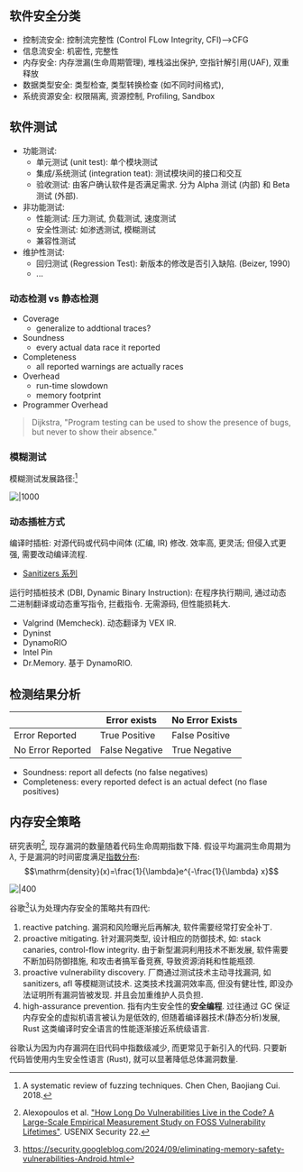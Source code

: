 ## 软件安全分类

- 控制流安全: 控制流完整性 (Control FLow Integrity, CFI)-->CFG
- 信息流安全: 机密性, 完整性
- 内存安全: 内存泄漏(生命周期管理), 堆栈溢出保护, 空指针解引用(UAF), 双重释放
- 数据类型安全: 类型检查, 类型转换检查 (如不同时间格式), 
- 系统资源安全: 权限隔离, 资源控制, Profiling, Sandbox

## 软件测试

- 功能测试:
	- 单元测试 (unit test): 单个模块测试
	- 集成/系统测试 (integration teat): 测试模块间的接口和交互
	- 验收测试: 由客户确认软件是否满足需求. 分为 Alpha 测试 (内部) 和 Beta 测试 (外部).
- 非功能测试:
	- 性能测试: 压力测试, 负载测试, 速度测试
	- 安全性测试: 如渗透测试, 模糊测试
	- 兼容性测试
- 维护性测试:
	- 回归测试 (Regression Test): 新版本的修改是否引入缺陷. (Beizer, 1990)
	- ...

### 动态检测 vs 静态检测

- Coverage
	- generalize to addtional traces?
- Soundness
	- every actual data race it reported
- Completeness
	- all reported warnings are actually races
- Overhead
	- run-time slowdown
	- memory footprint
- Programmer Overhead

>  Dijkstra, "Program testing can be used to show the presence of bugs, but never to show their absence."

### 模糊测试

模糊测试发展路径:[^3]

![|1000](../../attach/Fuzzing%20技术演变.avif)

### 动态插桩方式

编译时插桩: 对源代码或代码中间体 (汇编, IR) 修改. 效率高, 更灵活; 但侵入式更强, 需要改动编译流程.
- [Sanitizers 系列](工具/Sanitizer.md)

运行时插桩技术 (DBI, Dynamic Binary Instruction): 在程序执行期间, 通过动态二进制翻译或动态重写指令, 拦截指令. 无需源码, 但性能损耗大.
- Valgrind (Memcheck). 动态翻译为 VEX IR.
- Dyninst
- DynamoRIO
- Intel Pin
- Dr.Memory. 基于 DynamoRIO.


## 检测结果分析

|                   | Error exists   | No Error Exists |
| ----------------- | -------------- | --------------- |
| Error Reported    | True Positive  | False Positive  |
| No Error Reported | False Negative | True Negative                |

- Soundness: report all defects (no false negatives)
- Completeness: every reported defect is an actual defect (no flase positives)

## 内存安全策略

研究表明[^1], 现存漏洞的数量随着代码生命周期指数下降. 假设平均漏洞生命周期为 $\lambda$, 于是漏洞的时间密度满足[指数分布](../../Math/概率与随机/随机变量分布/指数分布.md): $$\mathrm{density}(x)=\frac{1}{\lambda}e^{-\frac{1}{\lambda} x}$$

![|400](../../attach/漏洞之生命周期.avif)

谷歌[^2]认为处理内存安全的策略共有四代:
1. reactive patching. 漏洞和风险曝光后再解决, 软件需要经常打安全补丁.
2. proactive mitigating. 针对漏洞类型, 设计相应的防御技术, 如: stack canaries, control-flow integrity. 由于新型漏洞利用技术不断发展, 软件需要不断加码防御措施, 和攻击者搞军备竞赛, 导致资源消耗和性能瓶颈.
3. proactive vulnerability discovery. 厂商通过测试技术主动寻找漏洞, 如 sanitizers, afl 等模糊测试技术. 这类技术找漏洞效率高, 但没有健壮性, 即没办法证明所有漏洞皆被发现. 并且会加重维护人员负担.
4. high-assurance prevention. 指有内生安全性的**安全编程**. 过往通过 GC 保证内存安全的虚拟机语言被认为是低效的, 但随着编译器技术(静态分析)发展, Rust 这类编译时安全语言的性能逐渐接近系统级语言. 

谷歌认为因为内存漏洞在旧代码中指数级减少, 而更常见于新引入的代码. 只要新代码皆使用内生安全性语言 (Rust), 就可以显著降低总体漏洞数量.

[^1]: Alexopoulos et al. ["How Long Do Vulnerabilities Live in the Code? A Large-Scale Empirical Measurement Study on FOSS Vulnerability Lifetimes"](https://www.usenix.org/conference/usenixsecurity22/presentation/alexopoulos). USENIX Security 22.

[^2]: https://security.googleblog.com/2024/09/eliminating-memory-safety-vulnerabilities-Android.html

[^3]: A systematic review of fuzzing techniques. Chen Chen, Baojiang Cui. 2018.
